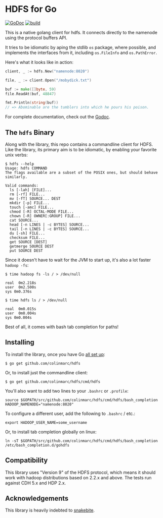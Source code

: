 HDFS for Go
===========

[![GoDoc](https://godoc.org/github.com/colinmarc/hdfs/web?status.svg)](https://godoc.org/github.com/colinmarc/hdfs) [![build](https://travis-ci.org/colinmarc/hdfs.svg?branch=master)](https://travis-ci.org/colinmarc/hdfs)

This is a native golang client for hdfs. It connects directly to the namenode using
the protocol buffers API.

It tries to be idiomatic by aping the stdlib `os` package, where possible, and
implements the interfaces from it, including `os.FileInfo` and `os.PathError`.

Here's what it looks like in action:

```go
client, _ := hdfs.New("namenode:8020")

file, _ := client.Open("/mobydick.txt")

buf := make([]byte, 59)
file.ReadAt(buf, 48847)

fmt.Println(string(buf))
// => Abominable are the tumblers into which he pours his poison.
```

For complete documentation, check out the [Godoc][1].

The `hdfs` Binary
-----------------

Along with the library, this repo contains a commandline client for HDFS. Like
the library, its primary aim is to be idiomatic, by enabling your favorite unix
verbs:


    $ hdfs --help
    Usage: hdfs COMMAND
    The flags available are a subset of the POSIX ones, but should behave similarly.

    Valid commands:
      ls [-lah] [FILE]...
      rm [-rf] FILE...
      mv [-fT] SOURCE... DEST
      mkdir [-p] FILE...
      touch [-amc] FILE...
      chmod [-R] OCTAL-MODE FILE...
      chown [-R] OWNER[:GROUP] FILE...
      cat SOURCE...
      head [-n LINES | -c BYTES] SOURCE...
      tail [-n LINES | -c BYTES] SOURCE...
      du [-sh] FILE...
      checksum FILE...
      get SOURCE [DEST]
      getmerge SOURCE DEST
      put SOURCE DEST

Since it doesn't have to wait for the JVM to start up, it's also a lot faster
`hadoop -fs`:

    $ time hadoop fs -ls / > /dev/null

    real  0m2.218s
    user  0m2.500s
    sys 0m0.376s

    $ time hdfs ls / > /dev/null

    real  0m0.015s
    user  0m0.004s
    sys 0m0.004s

Best of all, it comes with bash tab completion for paths!

Installing
----------

To install the library, once you have Go [all set up][2]:

    $ go get github.com/colinmarc/hdfs

Or, to install just the commandline client:

    $ go get github.com/colinmarc/hdfs/cmd/hdfs


You'll also want to add two lines to your `.bashrc` or `.profile`:

    source $GOPATH/src/github.com/colinmarc/hdfs/cmd/hdfs/bash_completion
    HADOOP_NAMENODE="namenode:8020"

To configure a different user, add the following to `.bashrc` / etc.:

    export HADOOP_USER_NAME=some_username

Or, to install tab completion globally on linux:

    ln -sT $GOPATH/src/github.com/colinmarc/hdfs/cmd/hdfs/bash_completion /etc/bash_completion.d/gohdfs

Compatibility
-------------

This library uses "Version 9" of the HDFS protocol, which means it should work
with hadoop distributions based on 2.2.x and above. The tests run against CDH
5.x and HDP 2.x.

Acknowledgements
----------------

This library is heavily indebted to [snakebite][3].

[1]: https://godoc.org/github.com/colinmarc/hdfs
[2]: https://golang.org/doc/install
[3]: https://github.com/spotify/snakebite
